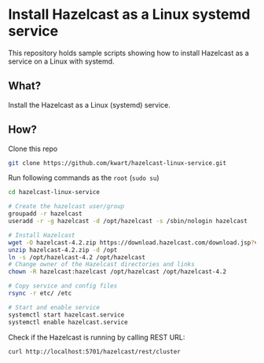 # Install Hazelcast as a Linux systemd service

This repository holds sample scripts showing how to install Hazelcast
as a service on a Linux with systemd.

## What?
Install the Hazelcast as a Linux (systemd) service.

## How?

Clone this repo
```bash
git clone https://github.com/kwart/hazelcast-linux-service.git
```

Run following commands as the `root` (`sudo su`)

```bash
cd hazelcast-linux-service

# Create the hazelcast user/group
groupadd -r hazelcast
useradd -r -g hazelcast -d /opt/hazelcast -s /sbin/nologin hazelcast

# Install Hazelcast
wget -O hazelcast-4.2.zip https://download.hazelcast.com/download.jsp?version=hazelcast-4.2
unzip hazelcast-4.2.zip -d /opt
ln -s /opt/hazelcast-4.2 /opt/hazelcast
# Change owner of the Hazelcast directories and links
chown -R hazelcast:hazelcast /opt/hazelcast /opt/hazelcast-4.2

# Copy service and config files
rsync -r etc/ /etc

# Start and enable service
systemctl start hazelcast.service
systemctl enable hazelcast.service
```

Check if the Hazelcast is running by calling REST URL:
```
curl http://localhost:5701/hazelcast/rest/cluster
```
